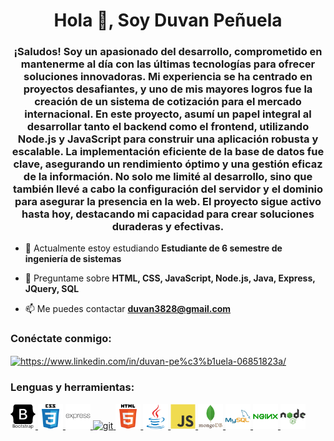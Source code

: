 <h1 align="center">Hola 👋, Soy Duvan Peñuela</h1>
<h3 align="center">¡Saludos! Soy un apasionado del desarrollo, comprometido en mantenerme al día con las últimas tecnologías para ofrecer soluciones innovadoras. Mi experiencia se ha centrado en proyectos desafiantes, y uno de mis mayores logros fue la creación de un sistema de cotización para el mercado internacional. En este proyecto, asumí un papel integral al desarrollar tanto el backend como el frontend, utilizando Node.js y JavaScript para construir una aplicación robusta y escalable. La implementación eficiente de la base de datos fue clave, asegurando un rendimiento óptimo y una gestión eficaz de la información. No solo me limité al desarrollo, sino que también llevé a cabo la configuración del servidor y el dominio para asegurar la presencia en la web. El proyecto sigue activo hasta hoy, destacando mi capacidad para crear soluciones duraderas y efectivas.</h3>

- 🌱 Actualmente estoy estudiando **Estudiante de 6 semestre de ingeniería de sistemas**

- 💬 Preguntame sobre **HTML, CSS, JavaScript, Node.js, Java, Express, JQuery, SQL**

- 📫 Me puedes contactar **duvan3828@gmail.com**

<h3 align="left">Conéctate conmigo:</h3>
<p align="left">
<a href="https://linkedin.com/in/https://www.linkedin.com/in/duvan-pe%c3%b1uela-06851823a/" target="blank"><img align="center" src="https://raw.githubusercontent.com/rahuldkjain/github-profile-readme-generator/master/src/images/icons/Social/linked-in-alt.svg" alt="https://www.linkedin.com/in/duvan-pe%c3%b1uela-06851823a/" height="30" width="40" /></a>
</p>

<h3 align="left">Lenguas y herramientas:</h3>
<p align="left"> <a href="https://getbootstrap.com" target="_blank" rel="noreferrer"> <img src="https://raw.githubusercontent.com/devicons/devicon/master/icons/bootstrap/bootstrap-plain-wordmark.svg" alt="bootstrap" width="40" height="40"/> </a> <a href="https://www.w3schools.com/css/" target="_blank" rel="noreferrer"> <img src="https://raw.githubusercontent.com/devicons/devicon/master/icons/css3/css3-original-wordmark.svg" alt="css3" width="40" height="40"/> </a> <a href="https://expressjs.com" target="_blank" rel="noreferrer"> <img src="https://raw.githubusercontent.com/devicons/devicon/master/icons/express/express-original-wordmark.svg" alt="express" width="40" height="40"/> </a> <a href="https://git-scm.com/" target="_blank" rel="noreferrer"> <img src="https://www.vectorlogo.zone/logos/git-scm/git-scm-icon.svg" alt="git" width="40" height="40"/> </a> <a href="https://www.w3.org/html/" target="_blank" rel="noreferrer"> <img src="https://raw.githubusercontent.com/devicons/devicon/master/icons/html5/html5-original-wordmark.svg" alt="html5" width="40" height="40"/> </a> <a href="https://www.java.com" target="_blank" rel="noreferrer"> <img src="https://raw.githubusercontent.com/devicons/devicon/master/icons/java/java-original.svg" alt="java" width="40" height="40"/> </a> <a href="https://developer.mozilla.org/en-US/docs/Web/JavaScript" target="_blank" rel="noreferrer"> <img src="https://raw.githubusercontent.com/devicons/devicon/master/icons/javascript/javascript-original.svg" alt="javascript" width="40" height="40"/> </a> <a href="https://www.mongodb.com/" target="_blank" rel="noreferrer"> <img src="https://raw.githubusercontent.com/devicons/devicon/master/icons/mongodb/mongodb-original-wordmark.svg" alt="mongodb" width="40" height="40"/> </a> <a href="https://www.mysql.com/" target="_blank" rel="noreferrer"> <img src="https://raw.githubusercontent.com/devicons/devicon/master/icons/mysql/mysql-original-wordmark.svg" alt="mysql" width="40" height="40"/> </a> <a href="https://www.nginx.com" target="_blank" rel="noreferrer"> <img src="https://raw.githubusercontent.com/devicons/devicon/master/icons/nginx/nginx-original.svg" alt="nginx" width="40" height="40"/> </a> <a href="https://nodejs.org" target="_blank" rel="noreferrer"> <img src="https://raw.githubusercontent.com/devicons/devicon/master/icons/nodejs/nodejs-original-wordmark.svg" alt="nodejs" width="40" height="40"/> </a> </p>
